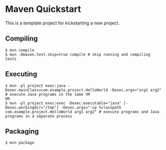 # Maven Quickstart

This is a template project for kickstarting a new project.

## Compiling
```
$ mvn compile
$ mvn -Dmaven.test.skip=true compile # skip running and compiling tests
```

## Executing
```
$ mvn -pl project exec:java -Dexec.mainClass=com.example.project.HelloWorld -Dexec.args="arg1 arg2" # execute Java programs in the same VM
OR
$ mvn -pl project exec:exec -Dexec.executable="java" [-Dexec.workingdir="/tmp"] -Dexec.args="-cp %classpath com.example.project.HelloWorld arg1 arg2" # execute programs and Java programs in a separate process
```

## Packaging
```
$ mvn package
```
